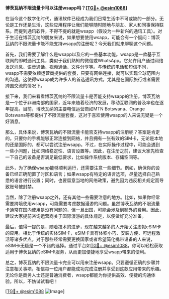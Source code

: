 **博茨瓦纳不限流量卡可以注册wsapp吗？[[TG💪+ @esim1088](https://t.me/s/esim1088)]**

在当今这个数字化时代，通讯软件已经成为我们日常生活中不可或缺的一部分。无论是工作还是生活，这些应用程序让我们能够随时随地与朋友、家人和同事保持联系。而提到通讯软件，不得不提的就是wsapp（假设为一种新兴的通讯工具）。对于生活在博茨瓦纳的朋友来说，如果想要使用wsapp，可能会有一个疑问：博茨瓦纳的不限流量卡能不能支持wsapp的注册呢？今天我们就来聊聊这个问题。

首先，我们需要了解什么是wsapp以及它的一些基本功能。wsapp是一款基于互联网的即时通讯工具，类似于我们熟知的微信或WhatsApp。它允许用户通过网络发送消息、语音通话、视频通话、文件分享等。与传统的电话和短信不同，wsapp不需要依赖运营商提供的套餐，只要有网络连接，就可以实现全球范围内的沟通。这使得wsapp成为许多人的首选通讯方式，尤其是在国际旅行或者需要跨国交流的情况下。

接下来，我们来看看博茨瓦纳的不限流量卡是否能支持wsapp的注册。博茨瓦纳是一个位于非洲南部的国家，近年来随着经济的发展，移动互联网的普及率也在逐年提高。目前，博茨瓦纳的主要电信运营商如MTN Botswana、Orange Botswana等都提供了不限流量套餐，这对于喜欢使用wsapp的人来说无疑是一个好消息。

那么，具体来说，博茨瓦纳的不限流量卡能否支持wsapp的注册呢？答案是肯定的。只要你的手机能够正常连接到网络，并且拥有一张有效的SIM卡，无论是本地的还是国际的，都可以尝试注册wsapp。不过，在实际操作过程中，可能会遇到一些小问题，比如网络稳定性、语言设置等。因此，在注册之前，建议大家先检查一下自己的设备是否满足最低要求，比如操作系统版本、存储空间等。

此外，为了确保wsapp能够顺利运行，还需要注意一些细节。例如，确保你的设备已经正确配置了时区和语言；如果wsapp有特定的语言选项，尽量选择自己熟悉的语言进行设置；同时，也要留意当地的网络政策，避免因为违反相关规定而导致账号被封禁。

当然，除了注册wsapp之外，还有其他一些需要注意的地方。比如，如果你经常需要跨境使用wsapp，可能需要考虑数据漫游的问题。虽然博茨瓦纳的不限流量卡通常在国内使用是没有问题的，但一旦出国，可能会涉及到额外的费用。因此，建议大家提前咨询运营商关于国际漫游的具体规定，以便做好充分准备。

最后，值得一提的是，随着技术的进步，现在越来越多的人开始关注虚拟eSIM卡的应用。相比于传统的实体SIM卡，eSIM卡具有体积小巧、安装方便、可远程激活等诸多优点。对于那些经常需要更换国家或者希望简化携带设备的人来说，eSIM卡无疑是一个不错的选择。通过平台如[TG💪+ @esim1088](https://t.me/s/esim1088)，你可以轻松获取适用于博茨瓦纳的eSIM卡服务，从而更加便捷地享受wsapp带来的便利。

总之，博茨瓦纳的不限流量卡完全可以用来注册wsapp。只要遵循正确的步骤并注意相关事项，相信每一位用户都能成功完成注册并享受到这款应用带来的乐趣。无论你是商务人士还是普通消费者，wsapp都能为你提供高效、便捷的沟通体验。所以，不妨试试看吧！

[[TG💪+ @esim1088](https://t.me/s/esim1088) ![Image](https://i.postimg.cc/4NQfJmqS/Snipaste-2025-05-13-00-14-12.png)]